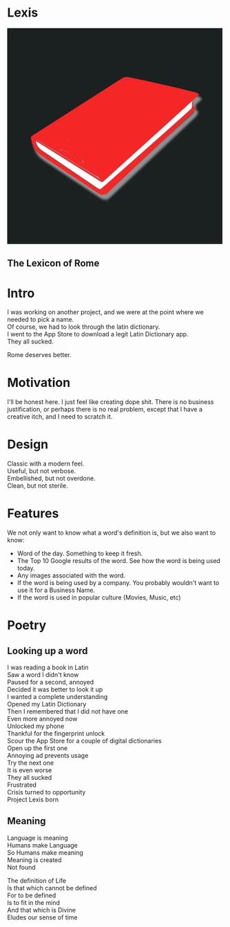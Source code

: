 Lexis
==========================================

![Lexis](Design/Logo/Book_Red_Sleek/Icon-Original.png)

## The Lexicon of Rome


# Intro

I was working on another project, and we were at the point where we needed to pick a name.   
Of course, we had to look through the latin dictionary.  
I went to the App Store to download a legit Latin Dictionary app.  
They all sucked.

Rome deserves better.

# Motivation

I'll be honest here. I just feel like creating dope shit. There is no business justification, or perhaps there is no real problem, except that I have a creative itch, and I need to scratch it.


# Design

Classic with a modern feel.  
Useful, but not verbose.  
Embellished, but not overdone.   
Clean, but not sterile.  



# Features

We not only want to know what a word's definition is, but we also want to know: 

+ Word of the day. Something to keep it fresh.
+ The Top 10 Google results of the word. See how the word is being used today.
+ Any images associated with the word.   
+ If the word is being used by a company. You probably wouldn't want to use it for a Business Name.
+ If the word is used in popular culture (Movies, Music, etc)  


# Poetry

## Looking up a word

I was reading a book in Latin  
Saw a word I didn't know  
Paused for a second, annoyed  
Decided it was better to look it up  
I wanted a complete understanding  
Opened my Latin Dictionary  
Then I remembered that I did not have one  
Even more annoyed now  
Unlocked my phone   
Thankful for the fingerprint unlock  
Scour the App Store for a couple of digital dictionaries  
Open up the first one  
Annoying ad prevents usage  
Try the next one  
It is even worse  
They all sucked  
Frustrated  
Crisis turned to opportunity  
Project Lexis born  


## Meaning

Language is meaning  
Humans make Language  
So Humans make meaning  
Meaning is created  
Not found  

The definition of Life  
Is that which cannot be defined  
For to be defined  
Is to fit in the mind  
And that which is Divine  
Eludes our sense of time